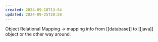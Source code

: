 ```yaml
---
created: 2024-09-18T13:54
updated: 2024-09-25T20:58
---
```

Object Relational Mapping -> mapping info from [[database]] to [[java]] object or the other way around. 